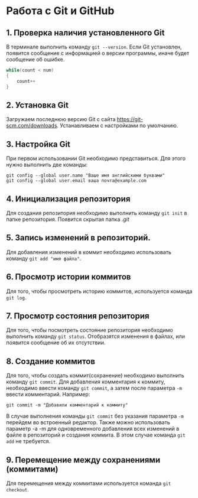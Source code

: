 # Работа с Git и GitHub

## 1. Проверка наличия установленного Git
В терминале выполнить команду `git --version`.
Если Git установлен, появится сообщение с информацией о версии программы, иначе будет сообщение об ошибке.

```Java
while(count < num)
{
    count++
}
```

## 2. Установка Git
Загружаем последнюю версию Git с сайта https://git-scm.com/downloads.
Устанавливаем с настройками по умолчанию.

## 3. Настройка Git
При первом использовании Git необходимо представиться. Для этого нужно выполнить две команды:
```
git config --global user.name "Ваше имя английскими буквами"
git config --global user.email ваша почта@example.com
```

## 4. Инициализация репозитория
Для создания репозитория необходимо выполнить команду `git init` в папке репозитория. Появится скрытая папка *.git*

## 5. Запись изменений в репозиторий.
Для добавления изменений в коммит необходимо использовать команду `git add "имя файла"`.

## 6. Просмотр истории коммитов
Для того, чтобы просмотреть историю коммитов, используется команда `git log`.

## 7. Просмотр состояния репозитория 
Для того, чтобы посмотреть состояние репозитория необходимо выполнить команду `git status`. Отобразятся изменения в файлах, или появится сообщение об их отсутствии.

## 8. Создание коммитов
Для того, чтобы создать коммит(сохранение) необходимо выполнить команду `git commit`. Для добавления комментария к коммиту, необходимо ввести команду `git commit`, а затем после параметра `-m` ввести комментарий. Например:
```
git commit -m "Добавили комментарий к коммиту"
```
В случае выполнения команды `git commit` без указания параметра `-m` перейдем во встроенный редактор.
Также можно использовать параметр -a -m для одновременного добавления всех изменений в файле в репозиторий и создания коммита. В этом случае команда `git add` не требуется.

## 9. Перемещение между сохранениями (коммитами)
Для перемещения между коммитами используется команда `git checkout`. 


